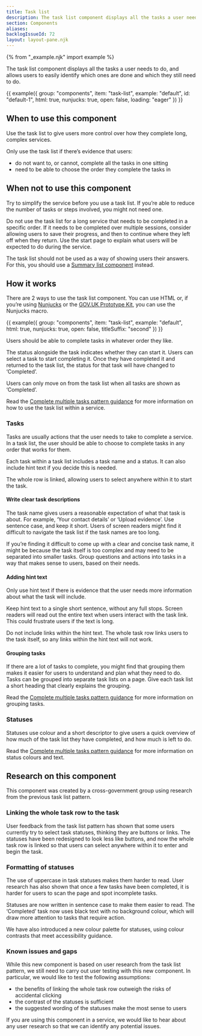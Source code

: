 ```yaml
---
title: Task list
description: The task list component displays all the tasks a user needs to do, and allows users to easily identify which ones are done and which they still need to do.
section: Components
aliases:
backlogIssueId: 72
layout: layout-pane.njk
---
```


{% from "_example.njk" import example %}

The task list component displays all the tasks a user needs to do, and allows users to easily identify which ones are done and which they still need to do.

{{ example({ group: "components", item: "task-list", example: "default", id: "default-1", html: true, nunjucks: true, open: false, loading: "eager" }) }}

## When to use this component

Use the task list to give users more control over how they complete long, complex services.

Only use the task list if there’s evidence that users:

- do not want to, or cannot, complete all the tasks in one sitting
- need to be able to choose the order they complete the tasks in

## When not to use this component

Try to simplify the service before you use a task list. If you’re able to reduce the number of tasks or steps involved, you might not need one.

Do not use the task list for a long service that needs to be completed in a specific order. If it needs to be completed over multiple sessions, consider allowing users to save their progress, and then to continue where they left off when they return. Use the start page to explain what users will be expected to do during the service.

The task list should not be used as a way of showing users their answers. For this, you should use a [Summary list component](/components/summary-list/) instead.

## How it works

There are 2 ways to use the task list component. You can use HTML or, if you’re using [Nunjucks](https://mozilla.github.io/nunjucks/) or the [GOV.UK Prototype Kit](https://govuk-prototype-kit.herokuapp.com), you can use the Nunjucks macro.

{{ example({ group: "components", item: "task-list", example: "default", html: true, nunjucks: true, open: false, titleSuffix: "second" }) }}

Users should be able to complete tasks in whatever order they like.

The status alongside the task indicates whether they can start it. Users can select a task to start completing it. Once they have completed it and returned to the task list, the status for that task will have changed to ‘Completed’.

Users can only move on from the task list when all tasks are shown as ‘Completed’.

Read the [Complete multiple tasks pattern guidance](/patterns/complete-multiple-tasks/) for more information on how to use the task list within a service.

### Tasks

Tasks are usually actions that the user needs to take to complete a service. In a task list, the user should be able to choose to complete tasks in any order that works for them.

Each task within a task list includes a task name and a status. It can also include hint text if you decide this is needed.

The whole row is linked, allowing users to select anywhere within it to start the task.

#### Write clear task descriptions

The task name gives users a reasonable expectation of what that task is about. For example, ‘Your contact details’ or ‘Upload evidence’. Use sentence case, and keep it short. Users of screen readers might find it difficult to navigate the task list if the task names are too long.

If you’re finding it difficult to come up with a clear and concise task name, it might be because the task itself is too complex and may need to be separated into smaller tasks. Group questions and actions into tasks in a way that makes sense to users, based on their needs.

#### Adding hint text

Only use hint text if there is evidence that the user needs more information about what the task will include.

Keep hint text to a single short sentence, without any full stops. Screen readers will read out the entire text when users interact with the task link. This could frustrate users if the text is long.

Do not include links within the hint text. The whole task row links users to the task itself, so any links within the hint text will not work.

#### Grouping tasks

If there are a lot of tasks to complete, you might find that grouping them makes it easier for users to understand and plan what they need to do. Tasks can be grouped into separate task lists on a page. Give each task list a short heading that clearly explains the grouping.

Read the [Complete multiple tasks pattern guidance](/patterns/complete-multiple-tasks/) for more information on grouping tasks.

### Statuses

Statuses use colour and a short descriptor to give users a quick overview of how much of the task list they have completed, and how much is left to do.

Read the [Complete multiple tasks pattern guidance](/patterns/complete-multiple-tasks/) for more information on status colours and text.

## Research on this component

This component was created by a cross-government group using research from the previous task list pattern.

### Linking the whole task row to the task

User feedback from the task list pattern has shown that some users currently try to select task statuses, thinking they are buttons or links. The statuses have been redesigned to look less like buttons, and now the whole task row is linked so that users can select anywhere within it to enter and begin the task.

### Formatting of statuses

The use of uppercase in task statuses makes them harder to read. User research has also shown that once a few tasks have been completed, it is harder for users to scan the page and spot incomplete tasks.

Statuses are now written in sentence case to make them easier to read. The ‘Completed’ task now uses black text with no background colour, which will draw more attention to tasks that require action.

We have also introduced a new colour palette for statuses, using colour contrasts that meet accessibility guidance.

### Known issues and gaps

While this new component is based on user research from the task list pattern, we still need to carry out user testing with this new component. In particular, we would like to test the following assumptions:

- the benefits of linking the whole task row outweigh the risks of accidental clicking
- the contrast of the statuses is sufficient
- the suggested wording of the statuses make the most sense to users

If you are using this component in a service, we would like to hear about any user research so that we can identify any potential issues.
